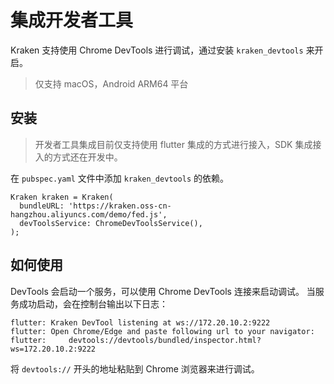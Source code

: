 # 集成开发者工具

Kraken 支持使用 Chrome DevTools 进行调试，通过安装 `kraken_devtools` 来开启。

> 仅支持 macOS，Android ARM64 平台

## 安装

> 开发者工具集成目前仅支持使用 flutter 集成的方式进行接入，SDK 集成接入的方式还在开发中。

在 `pubspec.yaml` 文件中添加 `kraken_devtools` 的依赖。

```
Kraken kraken = Kraken(
  bundleURL: 'https://kraken.oss-cn-hangzhou.aliyuncs.com/demo/fed.js',
  devToolsService: ChromeDevToolsService(),
);
```

## 如何使用

DevTools 会启动一个服务，可以使用 Chrome DevTools 连接来启动调试。
当服务成功启动，会在控制台输出以下日志：

```
flutter: Kraken DevTool listening at ws://172.20.10.2:9222
flutter: Open Chrome/Edge and paste following url to your navigator:
flutter:     devtools://devtools/bundled/inspector.html?ws=172.20.10.2:9222
```

将 `devtools://` 开头的地址粘贴到 Chrome 浏览器来进行调试。
